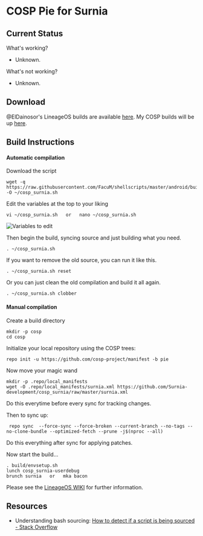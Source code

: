 COSP Pie for Surnia
=======================

Current Status
--------------

What's working?
 - Unknown.

What's not working?
 - Unknown.

Download
--------

@ElDainosor's LineageOS builds are available [here](https://mega.nz/#F!3F9CTSrQ!ZBLcFw1Mh_47FdxiZ2LYyg!uYlmhBKT).
My COSP builds will be up [here](https://t.me/romdelivery).

Build Instructions
------------------

#### Automatic compilation

Download the script

	wget -q https://raw.githubusercontent.com/FacuM/shellscripts/master/android/buildrom/examples/cosp_surnia.sh -O ~/cosp_surnia.sh

Edit the variables at the top to your liking

	vi ~/cosp_surnia.sh   or   nano ~/cosp_surnia.sh

![Variables to edit](https://i.imgur.com/6gqS7sn.png)

Then begin the build, syncing source and just building what you need.

	. ~/cosp_surnia.sh

If you want to remove the old source, you can run it like this.

	. ~/cosp_surnia.sh reset

Or you can just clean the old compilation and build it all again.

	. ~/cosp_surnia.sh clobber

#### Manual compilation

Create a build directory

	mkdir -p cosp
	cd cosp

Initialize your local repository using the COSP trees:

	repo init -u https://github.com/cosp-project/manifest -b pie

Now move your magic wand
	
	mkdir -p .repo/local_manifests
	wget -O .repo/local_manifests/surnia.xml https://github.com/Surnia-development/cosp_surnia/raw/master/surnia.xml

Do this everytime before every sync for tracking changes.

Then to sync up:

     repo sync  --force-sync --force-broken --current-branch --no-tags --no-clone-bundle --optimized-fetch --prune -j$(nproc --all)

Do this everything after sync for applying patches.	

Now start the build...

	. build/envsetup.sh 
	lunch cosp_surnia-userdebug
	brunch surnia   or   mka bacon

Please see the [LineageOS WIKI](https://wiki.lineageos.org/) for further information.

Resources
---------

- Understanding bash sourcing: [How to detect if a script is being sourced - Stack Overflow](https://stackoverflow.com/questions/2683279/how-to-detect-if-a-script-is-being-sourced)
